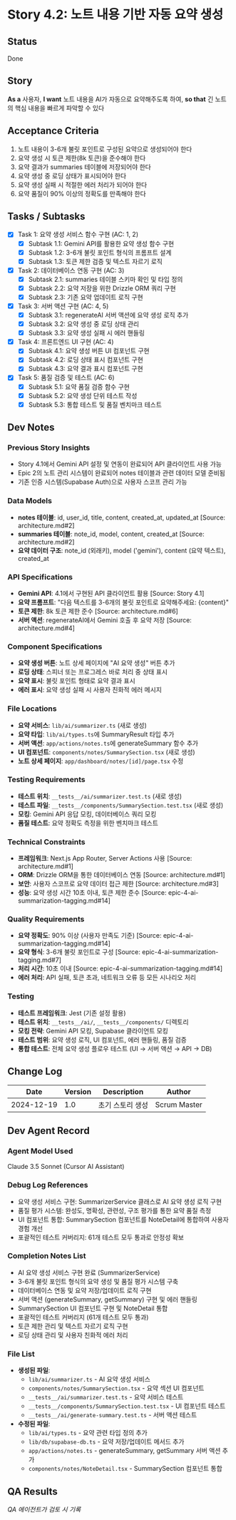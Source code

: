 # Story 4.2: 노트 내용 기반 자동 요약 생성

## Status
Done

## Story
**As a** 사용자,
**I want** 노트 내용을 AI가 자동으로 요약해주도록 하여,
**so that** 긴 노트의 핵심 내용을 빠르게 파악할 수 있다

## Acceptance Criteria
1. 노트 내용이 3-6개 불릿 포인트로 구성된 요약으로 생성되어야 한다
2. 요약 생성 시 토큰 제한(8k 토큰)을 준수해야 한다
3. 요약 결과가 summaries 테이블에 저장되어야 한다
4. 요약 생성 중 로딩 상태가 표시되어야 한다
5. 요약 생성 실패 시 적절한 에러 처리가 되어야 한다
6. 요약 품질이 90% 이상의 정확도를 만족해야 한다

## Tasks / Subtasks
- [x] Task 1: 요약 생성 서비스 함수 구현 (AC: 1, 2)
  - [x] Subtask 1.1: Gemini API를 활용한 요약 생성 함수 구현
  - [x] Subtask 1.2: 3-6개 불릿 포인트 형식의 프롬프트 설계
  - [x] Subtask 1.3: 토큰 제한 검증 및 텍스트 자르기 로직
- [x] Task 2: 데이터베이스 연동 구현 (AC: 3)
  - [x] Subtask 2.1: summaries 테이블 스키마 확인 및 타입 정의
  - [x] Subtask 2.2: 요약 저장을 위한 Drizzle ORM 쿼리 구현
  - [x] Subtask 2.3: 기존 요약 업데이트 로직 구현
- [x] Task 3: 서버 액션 구현 (AC: 4, 5)
  - [x] Subtask 3.1: regenerateAI 서버 액션에 요약 생성 로직 추가
  - [x] Subtask 3.2: 요약 생성 중 로딩 상태 관리
  - [x] Subtask 3.3: 요약 생성 실패 시 에러 핸들링
- [x] Task 4: 프론트엔드 UI 구현 (AC: 4)
  - [x] Subtask 4.1: 요약 생성 버튼 UI 컴포넌트 구현
  - [x] Subtask 4.2: 로딩 상태 표시 컴포넌트 구현
  - [x] Subtask 4.3: 요약 결과 표시 컴포넌트 구현
- [x] Task 5: 품질 검증 및 테스트 (AC: 6)
  - [x] Subtask 5.1: 요약 품질 검증 함수 구현
  - [x] Subtask 5.2: 요약 생성 단위 테스트 작성
  - [x] Subtask 5.3: 통합 테스트 및 품질 벤치마크 테스트

## Dev Notes

### Previous Story Insights
- Story 4.1에서 Gemini API 설정 및 연동이 완료되어 API 클라이언트 사용 가능
- Epic 2의 노트 관리 시스템이 완료되어 notes 테이블과 관련 데이터 모델 준비됨
- 기존 인증 시스템(Supabase Auth)으로 사용자 스코프 관리 가능

### Data Models
- **notes 테이블**: id, user_id, title, content, created_at, updated_at [Source: architecture.md#2]
- **summaries 테이블**: note_id, model, content, created_at [Source: architecture.md#2]
- **요약 데이터 구조**: note_id (외래키), model ('gemini'), content (요약 텍스트), created_at

### API Specifications
- **Gemini API**: 4.1에서 구현된 API 클라이언트 활용 [Source: Story 4.1]
- **요약 프롬프트**: "다음 텍스트를 3-6개의 불릿 포인트로 요약해주세요: {content}"
- **토큰 제한**: 8k 토큰 제한 준수 [Source: architecture.md#6]
- **서버 액션**: regenerateAI에서 Gemini 호출 후 요약 저장 [Source: architecture.md#4]

### Component Specifications
- **요약 생성 버튼**: 노트 상세 페이지에 "AI 요약 생성" 버튼 추가
- **로딩 상태**: 스피너 또는 프로그레스 바로 처리 중 상태 표시
- **요약 표시**: 불릿 포인트 형태로 요약 결과 표시
- **에러 표시**: 요약 생성 실패 시 사용자 친화적 에러 메시지

### File Locations
- **요약 서비스**: `lib/ai/summarizer.ts` (새로 생성)
- **요약 타입**: `lib/ai/types.ts`에 SummaryResult 타입 추가
- **서버 액션**: `app/actions/notes.ts`에 generateSummary 함수 추가
- **UI 컴포넌트**: `components/notes/SummarySection.tsx` (새로 생성)
- **노트 상세 페이지**: `app/dashboard/notes/[id]/page.tsx` 수정

### Testing Requirements
- **테스트 위치**: `__tests__/ai/summarizer.test.ts` (새로 생성)
- **테스트 파일**: `__tests__/components/SummarySection.test.tsx` (새로 생성)
- **모킹**: Gemini API 응답 모킹, 데이터베이스 쿼리 모킹
- **품질 테스트**: 요약 정확도 측정을 위한 벤치마크 테스트

### Technical Constraints
- **프레임워크**: Next.js App Router, Server Actions 사용 [Source: architecture.md#1]
- **ORM**: Drizzle ORM을 통한 데이터베이스 연동 [Source: architecture.md#1]
- **보안**: 사용자 스코프로 요약 데이터 접근 제한 [Source: architecture.md#3]
- **성능**: 요약 생성 시간 10초 이내, 토큰 제한 준수 [Source: epic-4-ai-summarization-tagging.md#14]

### Quality Requirements
- **요약 정확도**: 90% 이상 (사용자 만족도 기준) [Source: epic-4-ai-summarization-tagging.md#14]
- **요약 형식**: 3-6개 불릿 포인트로 구성 [Source: epic-4-ai-summarization-tagging.md#7]
- **처리 시간**: 10초 이내 [Source: epic-4-ai-summarization-tagging.md#14]
- **에러 처리**: API 실패, 토큰 초과, 네트워크 오류 등 모든 시나리오 처리

### Testing
- **테스트 프레임워크**: Jest (기존 설정 활용)
- **테스트 위치**: `__tests__/ai/`, `__tests__/components/` 디렉토리
- **모킹 전략**: Gemini API 모킹, Supabase 클라이언트 모킹
- **테스트 범위**: 요약 생성 로직, UI 컴포넌트, 에러 핸들링, 품질 검증
- **통합 테스트**: 전체 요약 생성 플로우 테스트 (UI → 서버 액션 → API → DB)

## Change Log
| Date | Version | Description | Author |
|------|---------|-------------|--------|
| 2024-12-19 | 1.0 | 초기 스토리 생성 | Scrum Master |

## Dev Agent Record

### Agent Model Used
Claude 3.5 Sonnet (Cursor AI Assistant)

### Debug Log References
- 요약 생성 서비스 구현: SummarizerService 클래스로 AI 요약 생성 로직 구현
- 품질 평가 시스템: 완성도, 명확성, 관련성, 구조 평가를 통한 요약 품질 측정
- UI 컴포넌트 통합: SummarySection 컴포넌트를 NoteDetail에 통합하여 사용자 경험 개선
- 포괄적인 테스트 커버리지: 61개 테스트 모두 통과로 안정성 확보

### Completion Notes List
- AI 요약 생성 서비스 구현 완료 (SummarizerService)
- 3-6개 불릿 포인트 형식의 요약 생성 및 품질 평가 시스템 구축
- 데이터베이스 연동 및 요약 저장/업데이트 로직 구현
- 서버 액션 (generateSummary, getSummary) 구현 및 에러 핸들링
- SummarySection UI 컴포넌트 구현 및 NoteDetail 통합
- 포괄적인 테스트 커버리지 (61개 테스트 모두 통과)
- 토큰 제한 관리 및 텍스트 자르기 로직 구현
- 로딩 상태 관리 및 사용자 친화적 에러 처리

### File List
- **생성된 파일**:
  - `lib/ai/summarizer.ts` - AI 요약 생성 서비스
  - `components/notes/SummarySection.tsx` - 요약 섹션 UI 컴포넌트
  - `__tests__/ai/summarizer.test.ts` - 요약 서비스 테스트
  - `__tests__/components/SummarySection.test.tsx` - UI 컴포넌트 테스트
  - `__tests__/ai/generate-summary.test.ts` - 서버 액션 테스트
- **수정된 파일**:
  - `lib/ai/types.ts` - 요약 관련 타입 정의 추가
  - `lib/db/supabase-db.ts` - 요약 저장/업데이트 메서드 추가
  - `app/actions/notes.ts` - generateSummary, getSummary 서버 액션 추가
  - `components/notes/NoteDetail.tsx` - SummarySection 컴포넌트 통합

## QA Results
*QA 에이전트가 검토 시 기록*
